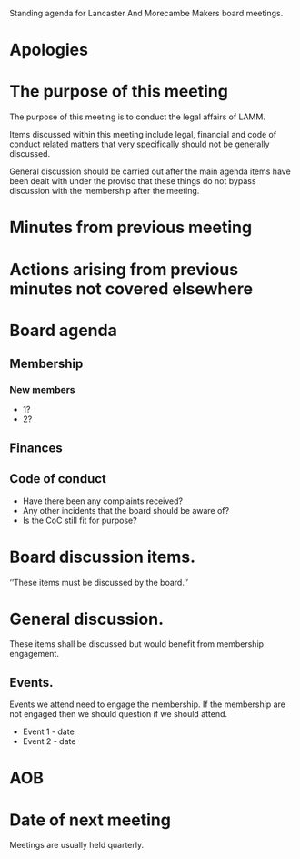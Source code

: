 Standing agenda for Lancaster And Morecambe Makers board meetings.

# Apologies

# The purpose of this meeting

The purpose of this meeting is to conduct the legal affairs of LAMM.

Items discussed within this meeting include legal, financial and code of
conduct related matters that very specifically should not be generally
discussed.

General discussion should be carried out after the main agenda items have
been dealt with under the proviso that these things do not bypass
discussion with the membership after the meeting.

# Minutes from previous meeting

# Actions arising from previous minutes not covered elsewhere

# Board agenda

## Membership

### New members

* 1?
* 2?

## Finances

## Code of conduct

* Have there been any complaints received?
* Any other incidents that the board should be aware of?
* Is the CoC still fit for purpose?

# Board discussion items.

‘’These items must be discussed by the board.’’


# General discussion.

These items shall be discussed but would benefit from membership engagement.

## Events.

Events we attend need to engage the membership. If the membership are not
engaged then we should question if we should attend.

* Event 1 - date
* Event 2 - date

# AOB

# Date of next meeting

Meetings are usually held quarterly.
